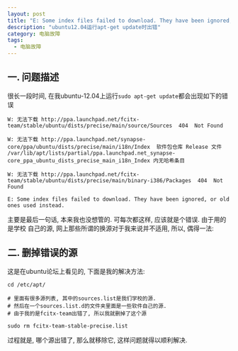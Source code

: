 ```yaml
---
layout: post
title: "E: Some index files failed to download. They have been ignored, or old ones used instead."
description: "ubuntu12.04运行apt-get update时出错"
category: 电脑故障
tags: 
  - 电脑故障
---
```


## 一. 问题描述

很长一段时间, 在我ubuntu-12.04上运行`sudo apt-get update`都会出现如下的错误


    W: 无法下载 http://ppa.launchpad.net/fcitx-team/stable/ubuntu/dists/precise/main/source/Sources  404  Not Found

    W: 无法下载 http://ppa.launchpad.net/synapse-core/ppa/ubuntu/dists/precise/main/i18n/Index  软件包仓库 Release 文件 /var/lib/apt/lists/partial/ppa.launchpad.net_synapse-core_ppa_ubuntu_dists_precise_main_i18n_Index 内无哈希条目

    W: 无法下载 http://ppa.launchpad.net/fcitx-team/stable/ubuntu/dists/precise/main/binary-i386/Packages  404  Not Found

    E: Some index files failed to download. They have been ignored, or old ones used instead.

主要是最后一句话, 本来我也没想管的. 可每次都这样, 应该就是个错误. 由于用的是学校
自己的源, 网上那些所谓的换源对于我来说并不适用, 所以, 偶得一法:
<!--more--> 

## 二. 删掉错误的源

这是在ubuntu论坛上看见的, 下面是我的解决方法:

    cd /etc/apt/
    
    # 里面有很多源列表, 其中的sources.list是我们学校的源.
    # 然后在一个sources.list.d的文件夹里面是一些软件自己的源.
    # 由于我的是fcitx-team出错了, 所以我就删掉了这个源

    sudo rm fcitx-team-stable-precise.list

过程就是, 哪个源出错了, 那么就移除它, 这样问题就得以顺利解决.
